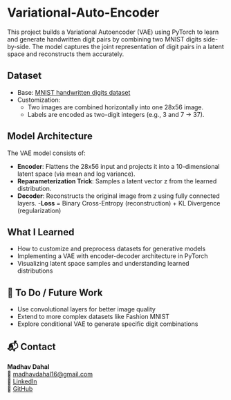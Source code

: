 # Variational-Auto-Encoder
This project builds a Variational Autoencoder (VAE) using PyTorch to learn and generate handwritten digit pairs by combining two MNIST digits side-by-side. The model captures the joint representation of digit pairs in a latent space and reconstructs them accurately.
## Dataset

- Base: [MNIST handwritten digits dataset](http://yann.lecun.com/exdb/mnist/)
- Customization:
  - Two images are combined horizontally into one 28x56 image.
  - Labels are encoded as two-digit integers (e.g., 3 and 7 → 37).
 
## Model Architecture

The VAE model consists of:
- **Encoder**: Flattens the 28x56 input and projects it into a 10-dimensional latent space (via mean and log variance).
- **Reparameterization Trick**: Samples a latent vector z from the learned distribution.
- **Decoder**: Reconstructs the original image from z using fully connected layers.
-**Loss** = Binary Cross-Entropy (reconstruction) + KL Divergence (regularization)

## What I Learned
- How to customize and preprocess datasets for generative models
- Implementing a VAE with encoder-decoder architecture in PyTorch
- Visualizing latent space samples and understanding learned distributions
  
## 📌 To Do / Future Work

- Use convolutional layers for better image quality
- Extend to more complex datasets like Fashion MNIST
- Explore conditional VAE to generate specific digit combinations


## 📬 Contact

**Madhav Dahal**  
📧 madhavdahal16@gmail.com  
🔗 [LinkedIn](https://www.linkedin.com/in/madhav-dahal-ms-9a1147b0)  
🔗 [GitHub](https://github.com/Madhav4487)
